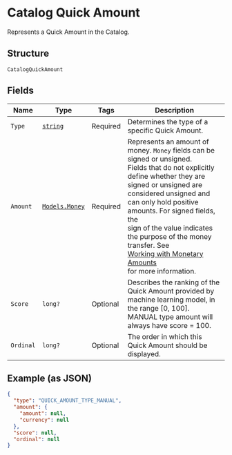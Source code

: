 
# Catalog Quick Amount

Represents a Quick Amount in the Catalog.

## Structure

`CatalogQuickAmount`

## Fields

| Name | Type | Tags | Description |
|  --- | --- | --- | --- |
| `Type` | [`string`](../../doc/models/catalog-quick-amount-type.md) | Required | Determines the type of a specific Quick Amount. |
| `Amount` | [`Models.Money`](../../doc/models/money.md) | Required | Represents an amount of money. `Money` fields can be signed or unsigned.<br>Fields that do not explicitly define whether they are signed or unsigned are<br>considered unsigned and can only hold positive amounts. For signed fields, the<br>sign of the value indicates the purpose of the money transfer. See<br>[Working with Monetary Amounts](https://developer.squareup.com/docs/build-basics/working-with-monetary-amounts)<br>for more information. |
| `Score` | `long?` | Optional | Describes the ranking of the Quick Amount provided by machine learning model, in the range [0, 100].<br>MANUAL type amount will always have score = 100. |
| `Ordinal` | `long?` | Optional | The order in which this Quick Amount should be displayed. |

## Example (as JSON)

```json
{
  "type": "QUICK_AMOUNT_TYPE_MANUAL",
  "amount": {
    "amount": null,
    "currency": null
  },
  "score": null,
  "ordinal": null
}
```

